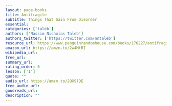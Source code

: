 ```yaml
---
layout: page-books
title: Antifragile
subtitle: Things That Gain From Disorder
essential: 
categories: ['taleb']
authors: ['Nassim Nicholas Taleb']
authors_twitter: ['https://twitter.com/nntaleb']
resource_url: https://www.penguinrandomhouse.com/books/176227/antifragile-by-nassim-nicholas-taleb/
amazon_url: https://amzn.to/2w4MtRI
wikipedia_url: 
free_url: 
summary_url: 
rating_order: 6
lesson: ['1']
quote: ""
audio_url: https://amzn.to/2QXSlDE
free_audio_url: 
goodreads_url: 
description: ""
---
```

